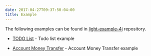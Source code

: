 ```yaml
---
date: 2017-04-27T09:37:50-04:00
title: Example
---
```


The following examples can be found in [light-example-4j](https://github.com/networknt/light-eventuate-example) repository.

* [TODO List](https://networknt.github.io/light-eventuate-4j/example/todo/) - Todo list example

* [Account Money Transfer](https://networknt.github.io/light-eventuate-4j/example/moneyTransfer/) - Account Money Transfer example